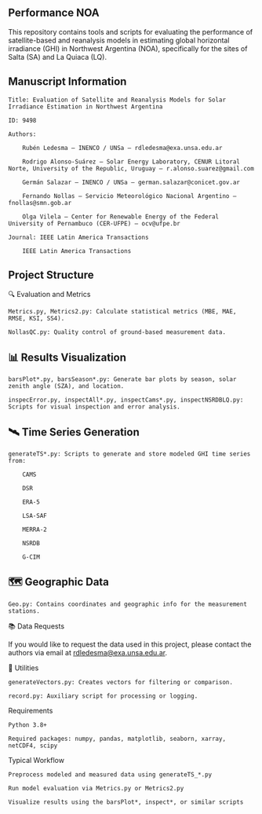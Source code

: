 ## Performance NOA

This repository contains tools and scripts for evaluating the performance of satellite-based and reanalysis models in estimating global horizontal irradiance (GHI) in Northwest Argentina (NOA), specifically for the sites of Salta (SA) and La Quiaca (LQ).


## Manuscript Information

    Title: Evaluation of Satellite and Reanalysis Models for Solar Irradiance Estimation in Northwest Argentina

    ID: 9498

    Authors:

        Rubén Ledesma – INENCO / UNSa – rdledesma@exa.unsa.edu.ar

        Rodrigo Alonso-Suárez – Solar Energy Laboratory, CENUR Litoral Norte, University of the Republic, Uruguay – r.alonso.suarez@gmail.com

        Germán Salazar – INENCO / UNSa – german.salazar@conicet.gov.ar

        Fernando Nollas – Servicio Meteorológico Nacional Argentino – fnollas@smn.gob.ar

        Olga Vilela – Center for Renewable Energy of the Federal University of Pernambuco (CER-UFPE) – ocv@ufpe.br

    Journal: IEEE Latin America Transactions

        IEEE Latin America Transactions

## Project Structure
🔍 Evaluation and Metrics

    Metrics.py, Metrics2.py: Calculate statistical metrics (MBE, MAE, RMSE, KSI, SS4).

    NollasQC.py: Quality control of ground-based measurement data.

## 📊 Results Visualization

    barsPlot*.py, barsSeason*.py: Generate bar plots by season, solar zenith angle (SZA), and location.

    inspecError.py, inspectAll*.py, inspectCams*.py, inspectNSRDBLQ.py: Scripts for visual inspection and error analysis.

## 🛰️ Time Series Generation

    generateTS*.py: Scripts to generate and store modeled GHI time series from:

        CAMS

        DSR

        ERA-5

        LSA-SAF

        MERRA-2

        NSRDB

        G-CIM

## 🗺️ Geographic Data

    Geo.py: Contains coordinates and geographic info for the measurement stations.

📚 Data Requests

If you would like to request the data used in this project, please contact the authors via email at rdledesma@exa.unsa.edu.ar.

🔧 Utilities

    generateVectors.py: Creates vectors for filtering or comparison.

    record.py: Auxiliary script for processing or logging.

Requirements

    Python 3.8+

    Required packages: numpy, pandas, matplotlib, seaborn, xarray, netCDF4, scipy

Typical Workflow

    Preprocess modeled and measured data using generateTS_*.py

    Run model evaluation via Metrics.py or Metrics2.py

    Visualize results using the barsPlot*, inspect*, or similar scripts

